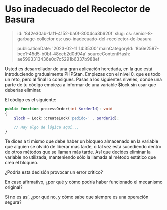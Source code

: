 Uso inadecuado del Recolector de Basura
=======================================

> id: '842e30ab-1af1-4152-ba0f-3004ca3b620f'
> slug:
> 	cs: senior-8-garbage-collector
> 	es: uso-inadecuado-del-recolector-de-basura
> 
> publicationDate: '2023-02-11 14:35:00'
> mainCategoryId: '8b6e2597-bee1-45d5-b0bf-48ccb2d0d94a'
> sourceContentHash: ae5993313436e0d7c5291b6337b988ef

Usted es desarrollador de una gran aplicación heredada, en la que está introduciendo gradualmente PHPStan. Empiezas con el nivel 0, que es todo un reto, pero al final lo consigues. Pasas a los siguientes niveles, donde una parte de tu código empieza a informar de una variable $lock sin usar que deberías eliminar.

El código es el siguiente:

```php
public function processOrder(int $orderId): void
{
	$lock = Lock::createLock('pedido-' . $orderId);

	// Hay algo de lógica aquí...
}
```

Te dices a ti mismo que debe haber un bloqueo almacenado en la variable que alguien se olvidó de liberar más tarde, o tal vez está sucediendo dentro de otros métodos que se llaman más tarde. Así que decides eliminar la variable no utilizada, manteniendo sólo la llamada al método estático que crea el bloqueo.

¿Podría esta decisión provocar un error crítico?

En caso afirmativo, ¿por qué y cómo podría haber funcionado el mecanismo original?

Si no es así, ¿por qué no, y cómo sabe que siempre es una operación segura?
